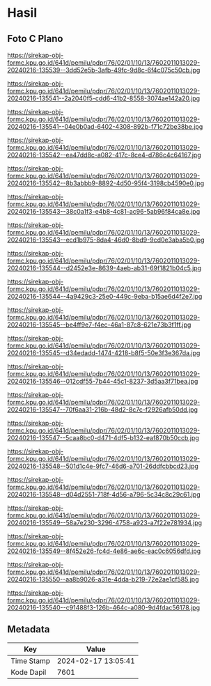 # Hasil

## Foto C Plano

https://sirekap-obj-formc.kpu.go.id/641d/pemilu/pdpr/76/02/01/10/13/7602011013029-20240216-135539--3dd52e5b-3afb-49fc-9d8c-6f4c075c50cb.jpg

https://sirekap-obj-formc.kpu.go.id/641d/pemilu/pdpr/76/02/01/10/13/7602011013029-20240216-135541--2a2040f5-cdd6-41b2-8558-3074ae142a20.jpg

https://sirekap-obj-formc.kpu.go.id/641d/pemilu/pdpr/76/02/01/10/13/7602011013029-20240216-135541--04e0b0ad-6402-4308-892b-f71c72be38be.jpg

https://sirekap-obj-formc.kpu.go.id/641d/pemilu/pdpr/76/02/01/10/13/7602011013029-20240216-135542--ea47dd8c-a082-417c-8ce4-d786c4c64167.jpg

https://sirekap-obj-formc.kpu.go.id/641d/pemilu/pdpr/76/02/01/10/13/7602011013029-20240216-135542--8b3abbb9-8892-4d50-95f4-3198cb4590e0.jpg

https://sirekap-obj-formc.kpu.go.id/641d/pemilu/pdpr/76/02/01/10/13/7602011013029-20240216-135543--38c0a1f3-e4b8-4c81-ac96-5ab96f84ca8e.jpg

https://sirekap-obj-formc.kpu.go.id/641d/pemilu/pdpr/76/02/01/10/13/7602011013029-20240216-135543--ecd1b975-8da4-46d0-8bd9-9cd0e3aba5b0.jpg

https://sirekap-obj-formc.kpu.go.id/641d/pemilu/pdpr/76/02/01/10/13/7602011013029-20240216-135544--d2452e3e-8639-4aeb-ab31-69f1821b04c5.jpg

https://sirekap-obj-formc.kpu.go.id/641d/pemilu/pdpr/76/02/01/10/13/7602011013029-20240216-135544--4a9429c3-25e0-449c-9eba-b15ae6d4f2e7.jpg

https://sirekap-obj-formc.kpu.go.id/641d/pemilu/pdpr/76/02/01/10/13/7602011013029-20240216-135545--be4ff9e7-f4ec-46a1-87c8-621e73b3f1ff.jpg

https://sirekap-obj-formc.kpu.go.id/641d/pemilu/pdpr/76/02/01/10/13/7602011013029-20240216-135545--d34edadd-1474-4218-b8f5-50e3f3e367da.jpg

https://sirekap-obj-formc.kpu.go.id/641d/pemilu/pdpr/76/02/01/10/13/7602011013029-20240216-135546--012cdf55-7b44-45c1-8237-3d5aa3f71bea.jpg

https://sirekap-obj-formc.kpu.go.id/641d/pemilu/pdpr/76/02/01/10/13/7602011013029-20240216-135547--70f6aa31-216b-48d2-8c7c-f2926afb50dd.jpg

https://sirekap-obj-formc.kpu.go.id/641d/pemilu/pdpr/76/02/01/10/13/7602011013029-20240216-135547--5caa8bc0-d471-4df5-b132-eaf870b50ccb.jpg

https://sirekap-obj-formc.kpu.go.id/641d/pemilu/pdpr/76/02/01/10/13/7602011013029-20240216-135548--501d1c4e-9fc7-46d6-a701-26ddfcbbcd23.jpg

https://sirekap-obj-formc.kpu.go.id/641d/pemilu/pdpr/76/02/01/10/13/7602011013029-20240216-135548--d04d2551-718f-4d56-a796-5c34c8c29c61.jpg

https://sirekap-obj-formc.kpu.go.id/641d/pemilu/pdpr/76/02/01/10/13/7602011013029-20240216-135549--58a7e230-3296-4758-a923-a7f22e781934.jpg

https://sirekap-obj-formc.kpu.go.id/641d/pemilu/pdpr/76/02/01/10/13/7602011013029-20240216-135549--8f452e26-fc4d-4e86-ae6c-eac0c6056dfd.jpg

https://sirekap-obj-formc.kpu.go.id/641d/pemilu/pdpr/76/02/01/10/13/7602011013029-20240216-135550--aa8b9026-a31e-4dda-b219-72e2ae1cf585.jpg

https://sirekap-obj-formc.kpu.go.id/641d/pemilu/pdpr/76/02/01/10/13/7602011013029-20240216-135540--c91488f3-126b-464c-a080-9d4fdac56178.jpg


## Metadata

| Key        | Value               |
| ---------- | ------------------- |
| Time Stamp | 2024-02-17 13:05:41 |
| Kode Dapil | 7601                |



